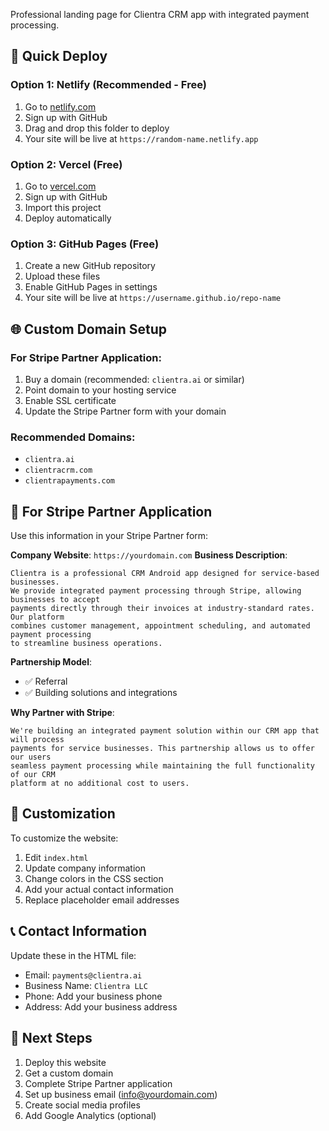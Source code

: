 Professional landing page for Clientra CRM app with integrated payment processing.

## 🚀 Quick Deploy

### Option 1: Netlify (Recommended - Free)
1. Go to [netlify.com](https://netlify.com)
2. Sign up with GitHub
3. Drag and drop this folder to deploy
4. Your site will be live at `https://random-name.netlify.app`

### Option 2: Vercel (Free)
1. Go to [vercel.com](https://vercel.com)
2. Sign up with GitHub
3. Import this project
4. Deploy automatically

### Option 3: GitHub Pages (Free)
1. Create a new GitHub repository
2. Upload these files
3. Enable GitHub Pages in settings
4. Your site will be live at `https://username.github.io/repo-name`

## 🌐 Custom Domain Setup

### For Stripe Partner Application:
1. Buy a domain (recommended: `clientra.ai` or similar)
2. Point domain to your hosting service
3. Enable SSL certificate
4. Update the Stripe Partner form with your domain

### Recommended Domains:
- `clientra.ai`
- `clientracrm.com`
- `clientrapayments.com`

## 📝 For Stripe Partner Application

Use this information in your Stripe Partner form:

**Company Website**: `https://yourdomain.com`
**Business Description**: 
```
Clientra is a professional CRM Android app designed for service-based businesses. 
We provide integrated payment processing through Stripe, allowing businesses to accept 
payments directly through their invoices at industry-standard rates. Our platform 
combines customer management, appointment scheduling, and automated payment processing 
to streamline business operations.
```

**Partnership Model**: 
- ✅ Referral
- ✅ Building solutions and integrations

**Why Partner with Stripe**:
```
We're building an integrated payment solution within our CRM app that will process 
payments for service businesses. This partnership allows us to offer our users 
seamless payment processing while maintaining the full functionality of our CRM 
platform at no additional cost to users.
```

## 🔧 Customization

To customize the website:
1. Edit `index.html` 
2. Update company information
3. Change colors in the CSS section
4. Add your actual contact information
5. Replace placeholder email addresses

## 📞 Contact Information

Update these in the HTML file:
- Email: `payments@clientra.ai`
- Business Name: `Clientra LLC`
- Phone: Add your business phone
- Address: Add your business address

## 🎯 Next Steps

1. Deploy this website
2. Get a custom domain
3. Complete Stripe Partner application
4. Set up business email (info@yourdomain.com)
5. Create social media profiles
6. Add Google Analytics (optional) 
